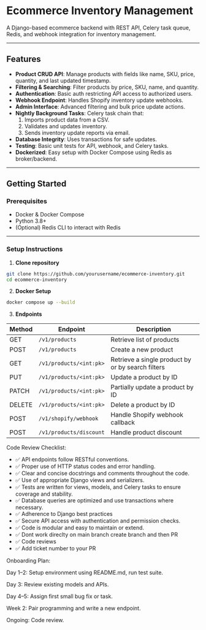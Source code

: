# Ecommerce Inventory Management

A Django-based ecommerce backend with REST API, Celery task queue, Redis, and webhook integration for inventory management.

---

## Features

- **Product CRUD API**: Manage products with fields like name, SKU, price, quantity, and last updated timestamp.
- **Filtering & Searching**: Filter products by price, SKU, name, and quantity.
- **Authentication**: Basic auth restricting API access to authorized users.
- **Webhook Endpoint**: Handles Shopify inventory update webhooks.
- **Admin Interface**: Advanced filtering and bulk price update actions.
- **Nightly Background Tasks**: Celery task chain that:
  1. Imports product data from a CSV.
  2. Validates and updates inventory.
  3. Sends inventory update reports via email.
- **Database Integrity**: Uses transactions for safe updates.
- **Testing**: Basic unit tests for API, webhook, and Celery tasks.
- **Dockerized**: Easy setup with Docker Compose using Redis as broker/backend.

---

## Getting Started

### Prerequisites

- Docker & Docker Compose
- Python 3.8+
- (Optional) Redis CLI to interact with Redis

---

### Setup Instructions

1. **Clone repository**

```bash
git clone https://github.com/yourusername/ecommerce-inventory.git
cd ecommerce-inventory
````

2. **Docker Setup**

```bash
docker compose up --build
```
3. **Endpoints**

| Method | Endpoint                | Description                      |
| ------ | ----------------------- | -------------------------------- |
| GET    | `/v1/products`          | Retrieve list of products        |
| POST   | `/v1/products`          | Create a new product             |
| GET    | `/v1/products/<int:pk>` | Retrieve a single product by or by search filters  |
| PUT    | `/v1/products/<int:pk>` | Update a product by ID           |
| PATCH  | `/v1/products/<int:pk>` | Partially update a product by ID |
| DELETE | `/v1/products/<int:pk>` | Delete a product by ID           |
| POST   | `/v1/shopify/webhook`   | Handle Shopify webhook callback  |
| POST   | `/v1/products/discount` | Handle product discount  |


Code Review Checklist:

- ✅ API endpoints follow RESTful conventions.
- ✅ Proper use of HTTP status codes and error handling.
- ✅ Clear and concise docstrings and comments throughout the code.
- ✅ Use of appropriate Django views and serializers.
- ✅ Tests are written for views, models, and Celery tasks to ensure coverage and stability.
- ✅ Database queries are optimized and use transactions where necessary.
- ✅ Adherence to Django best practices
- ✅ Secure API access with authentication and permission checks.
- ✅ Code is modular and easy to maintain or extend.
- ✅ Dont work direclty on main branch create branch and then PR
- ✅ Code reviews
- ✅ Add ticket number to your PR

Onboarding Plan:

Day 1–2: Setup environment using README.md, run test suite.

Day 3: Review existing models and APIs.

Day 4–5: Assign first small bug fix or task.

Week 2: Pair programming and write a new endpoint.

Ongoing: Code review.

